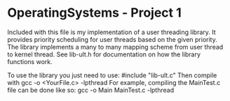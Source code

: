 OperatingSystems - Project 1
================

Included with this file is my implementation of a user threading
library. It provides priority scheduling for user threads based on 
the given priority. The library implements a many to many mapping 
scheme from user thread to kernel thread. See lib-ult.h for documentation on how the library functions work.

To use the library you just need to use:
	#include "lib-ult.c"
Then compile with
	gcc -o <Executable> <YourFile.c> -lpthread
For example, compiling the MainTest.c file can be done like so:
	gcc -o Main MainTest.c -lpthread